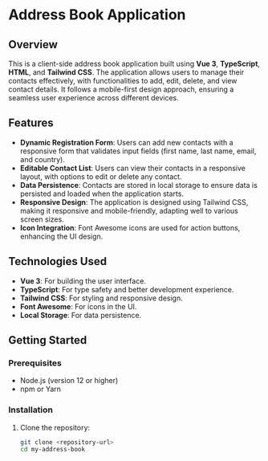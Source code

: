 # Address Book Application

## Overview

This is a client-side address book application built using **Vue 3**, **TypeScript**, **HTML**, and **Tailwind CSS**. The application allows users to manage their contacts effectively, with functionalities to add, edit, delete, and view contact details. It follows a mobile-first design approach, ensuring a seamless user experience across different devices.

## Features

- **Dynamic Registration Form**: Users can add new contacts with a responsive form that validates input fields (first name, last name, email, and country).
- **Editable Contact List**: Users can view their contacts in a responsive layout, with options to edit or delete any contact.
- **Data Persistence**: Contacts are stored in local storage to ensure data is persisted and loaded when the application starts.
- **Responsive Design**: The application is designed using Tailwind CSS, making it responsive and mobile-friendly, adapting well to various screen sizes.
- **Icon Integration**: Font Awesome icons are used for action buttons, enhancing the UI design.

## Technologies Used

- **Vue 3**: For building the user interface.
- **TypeScript**: For type safety and better development experience.
- **Tailwind CSS**: For styling and responsive design.
- **Font Awesome**: For icons in the UI.
- **Local Storage**: For data persistence.

## Getting Started

### Prerequisites

- Node.js (version 12 or higher)
- npm or Yarn

### Installation

1. Clone the repository:
   ```bash
   git clone <repository-url>
   cd my-address-book
   ```
